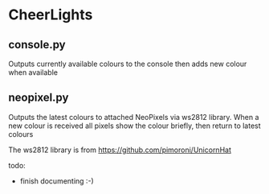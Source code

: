 CheerLights
===========

console.py
----------
Outputs currently available colours to the console then adds new colour when available

neopixel.py
-----------
Outputs the latest colours to attached NeoPixels via ws2812 library.  When a new colour is received all pixels show the colour briefly, then return to latest colours

The ws2812 library is from https://github.com/pimoroni/UnicornHat

todo:
- finish documenting :-)
